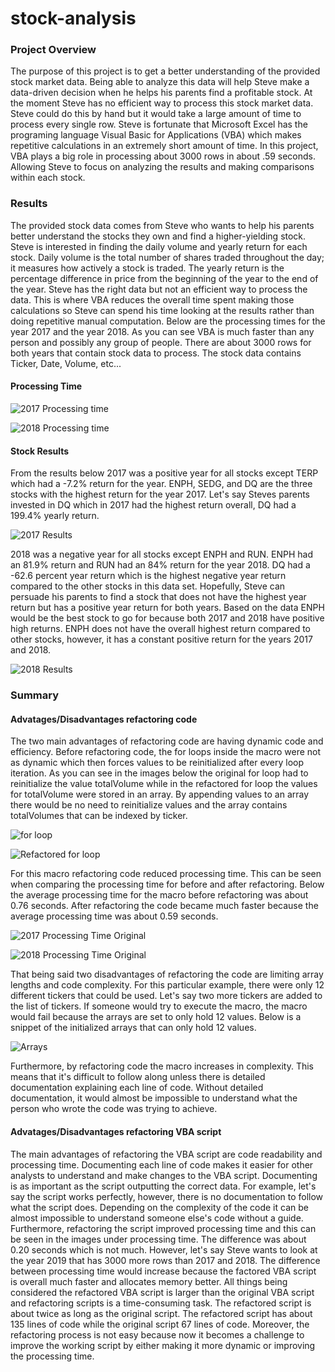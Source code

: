 # stock-analysis

### Project Overview
The purpose of this project is to get a better understanding of the provided stock market data. Being able to analyze this data will help Steve make a data-driven decision when he helps his parents find a profitable stock. At the moment Steve has no efficient way to process this stock market data. Steve could do this by hand but it would take a large amount of time to process every single row. Steve is fortunate that Microsoft Excel has the programing language Visual Basic for Applications (VBA) which makes repetitive calculations in an extremely short amount of time. In this project, VBA plays a big role in processing about 3000 rows in about .59 seconds. Allowing Steve to focus on analyzing the results and making comparisons within each stock.


### Results

The provided stock data comes from Steve who wants to help his parents better understand the stocks they own and find a higher-yielding stock. Steve is interested in finding the daily volume and yearly return for each stock. Daily volume is the total number of shares traded throughout the day; it measures how actively a stock is traded. The yearly return is the percentage difference in price from the beginning of the year to the end of the year. Steve has the right data but not an efficient way to process the data. This is where VBA reduces the overall time spent making those calculations so Steve can spend his time looking at the results rather than doing repetitive manual computation. Below are the processing times for the year 2017 and the year 2018. As you can see VBA is much faster than any person and possibly any group of people. There are about 3000 rows for both years that contain stock data to process. The stock data contains Ticker, Date, Volume, etc...

#### Processing Time
![2017 Processing time](Resources/VBA_Challenge_2017.png)

![2018 Processing time](Resources/VBA_Challenge_2018.png)

#### Stock Results
From the results below 2017 was a positive year for all stocks except TERP which had a -7.2% return for the year. ENPH, SEDG, and DQ are the three stocks with the highest return for the year 2017. Let's say Steves parents invested in DQ which in 2017 had the highest return overall, DQ had a 199.4% yearly return. 

![2017 Results](Resources/2017_Results.png)

2018 was a negative year for all stocks except ENPH and RUN. ENPH had an 81.9% return and RUN had an 84% return for the year 2018. DQ had a -62.6 percent year return which is the highest negative year return compared to the other stocks in this data set. Hopefully, Steve can persuade his parents to find a stock that does not have the highest year return but has a positive year return for both years. Based on the data ENPH would be the best stock to go for because both 2017 and 2018 have positive high returns. ENPH does not have the overall highest return compared to other stocks, however, it has a constant positive return for the years 2017 and 2018. 

![2018 Results](Resources/2018_Results.png)

### Summary

#### Advatages/Disadvantages refactoring code
The two main advantages of refactoring code are having dynamic code and efficiency. Before refactoring code, the for loops inside the macro were not as dynamic which then forces values to be reinitialized after every loop iteration. As you can see in the images below the original for loop had to reinitialize the value totalVolume while in the refactored for loop the values for totalVolume were stored in an array. By appending values to an array there would be no need to reinitialize values and the array contains totalVolumes that can be indexed by ticker.

![for loop](Resources/forLoop.png)

![Refactored for loop](Resources/refaForLoop.png)

For this macro refactoring code reduced processing time. This can be seen when comparing the processing time for before and after refactoring. Below the average processing time for the macro before refactoring was about 0.76 seconds. After refactoring the code became much faster because the average processing time was about 0.59 seconds. 

![2017 Processing Time Original](Resources/2017_Original.png)

![2018 Processing Time Original](Resources/2018_Original.png)

That being said two disadvantages of refactoring the code are limiting array lengths and code complexity. For this particular example, there were only 12 different tickers that could be used. Let's say two more tickers are added to the list of tickers. If someone would try to execute the macro, the macro would fail because the arrays are set to only hold 12 values. Below is a snippet of the initialized arrays that can only hold 12 values.

![Arrays](Resources/arrays.png)

Furthermore, by refactoring code the macro increases in complexity. This means that it's difficult to follow along unless there is detailed documentation explaining each line of code. Without detailed documentation, it would almost be impossible to understand what the person who wrote the code was trying to achieve. 


#### Advatages/Disadvantages refactoring VBA script

The main advantages of refactoring the VBA script are code readability and processing time. Documenting each line of code makes it easier for other analysts to understand and make changes to the VBA script. Documenting is as important as the script outputting the correct data. For example, let's say the script works perfectly, however, there is no documentation to follow what the script does. Depending on the complexity of the code it can be almost impossible to understand someone else's code without a guide. Furthermore, refactoring the script improved processing time and this can be seen in the images under processing time. The difference was about 0.20 seconds which is not much. However, let's say Steve wants to look at the year 2019 that has 3000 more rows than 2017 and 2018. The difference between processing time would increase because the factored VBA script is overall much faster and allocates memory better. All things being considered the refactored VBA script is larger than the original VBA script and refactoring scripts is a time-consuming task. The refactored script is about twice as long as the original script. The refactored script has about 135 lines of code while the original script 67 lines of code. Moreover, the refactoring process is not easy because now it becomes a challenge to improve the working script by either making it more dynamic or improving the processing time.
